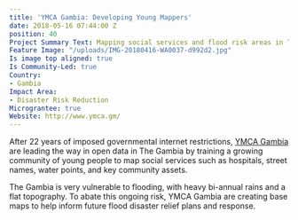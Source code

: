 ```yaml
---
title: 'YMCA Gambia: Developing Young Mappers'
date: 2018-05-16 07:44:00 Z
position: 40
Project Summary Text: Mapping social services and flood risk areas in The Gambia
Feature Image: "/uploads/IMG-20180416-WA0037-d992d2.jpg"
Is image top aligned: true
Is Community-Led: true
Country:
- Gambia
Impact Area:
- Disaster Risk Reduction
Micrograntee: true
Website: http://www.ymca.gm/
---
```


After 22 years of imposed governmental internet restrictions, [YMCA Gambia](http://www.ymca.gm/) are leading the way in open data in The Gambia by training a growing community of young people to map social services such as hospitals, street names, water points, and key community assets.

The Gambia is very vulnerable to flooding, with heavy bi-annual rains and a flat topography. To abate this ongoing risk, YMCA Gambia are creating base maps to help inform future flood disaster relief plans and response.